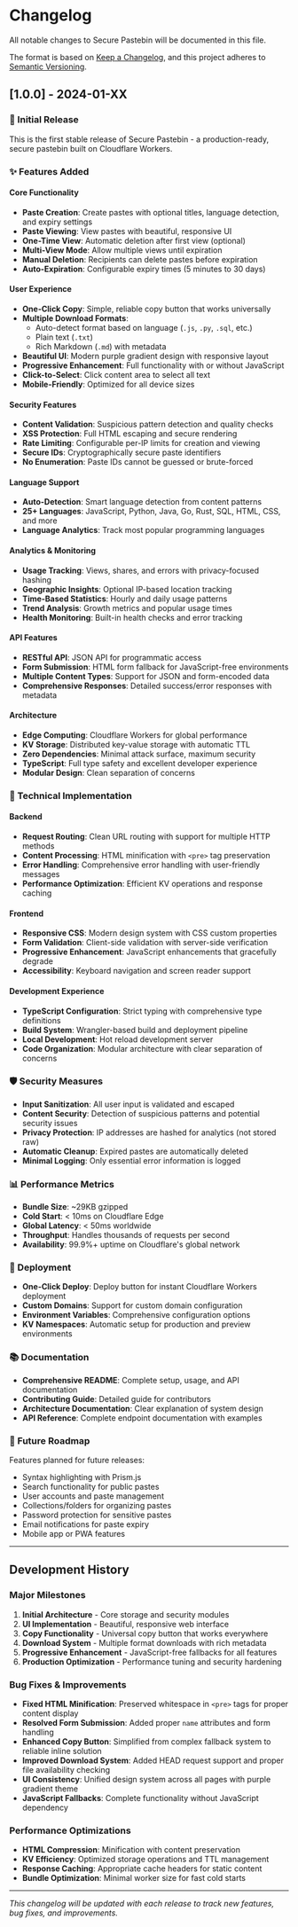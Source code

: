 # Changelog

All notable changes to Secure Pastebin will be documented in this file.

The format is based on [Keep a Changelog](https://keepachangelog.com/en/1.0.0/),
and this project adheres to [Semantic Versioning](https://semver.org/spec/v2.0.0.html).

## [1.0.0] - 2024-01-XX

### 🎉 Initial Release

This is the first stable release of Secure Pastebin - a production-ready, secure pastebin built on Cloudflare Workers.

### ✨ Features Added

#### Core Functionality
- **Paste Creation**: Create pastes with optional titles, language detection, and expiry settings
- **Paste Viewing**: View pastes with beautiful, responsive UI
- **One-Time View**: Automatic deletion after first view (optional)
- **Multi-View Mode**: Allow multiple views until expiration
- **Manual Deletion**: Recipients can delete pastes before expiration
- **Auto-Expiration**: Configurable expiry times (5 minutes to 30 days)

#### User Experience
- **One-Click Copy**: Simple, reliable copy button that works universally
- **Multiple Download Formats**: 
  - Auto-detect format based on language (`.js`, `.py`, `.sql`, etc.)
  - Plain text (`.txt`)
  - Rich Markdown (`.md`) with metadata
- **Beautiful UI**: Modern purple gradient design with responsive layout
- **Progressive Enhancement**: Full functionality with or without JavaScript
- **Click-to-Select**: Click content area to select all text
- **Mobile-Friendly**: Optimized for all device sizes

#### Security Features
- **Content Validation**: Suspicious pattern detection and quality checks
- **XSS Protection**: Full HTML escaping and secure rendering
- **Rate Limiting**: Configurable per-IP limits for creation and viewing
- **Secure IDs**: Cryptographically secure paste identifiers
- **No Enumeration**: Paste IDs cannot be guessed or brute-forced

#### Language Support
- **Auto-Detection**: Smart language detection from content patterns
- **25+ Languages**: JavaScript, Python, Java, Go, Rust, SQL, HTML, CSS, and more
- **Language Analytics**: Track most popular programming languages

#### Analytics & Monitoring
- **Usage Tracking**: Views, shares, and errors with privacy-focused hashing
- **Geographic Insights**: Optional IP-based location tracking
- **Time-Based Statistics**: Hourly and daily usage patterns
- **Trend Analysis**: Growth metrics and popular usage times
- **Health Monitoring**: Built-in health checks and error tracking

#### API Features
- **RESTful API**: JSON API for programmatic access
- **Form Submission**: HTML form fallback for JavaScript-free environments
- **Multiple Content Types**: Support for JSON and form-encoded data
- **Comprehensive Responses**: Detailed success/error responses with metadata

#### Architecture
- **Edge Computing**: Cloudflare Workers for global performance
- **KV Storage**: Distributed key-value storage with automatic TTL
- **Zero Dependencies**: Minimal attack surface, maximum security
- **TypeScript**: Full type safety and excellent developer experience
- **Modular Design**: Clean separation of concerns

### 🔧 Technical Implementation

#### Backend
- **Request Routing**: Clean URL routing with support for multiple HTTP methods
- **Content Processing**: HTML minification with `<pre>` tag preservation
- **Error Handling**: Comprehensive error handling with user-friendly messages
- **Performance Optimization**: Efficient KV operations and response caching

#### Frontend
- **Responsive CSS**: Modern design system with CSS custom properties
- **Form Validation**: Client-side validation with server-side verification
- **Progressive Enhancement**: JavaScript enhancements that gracefully degrade
- **Accessibility**: Keyboard navigation and screen reader support

#### Development Experience
- **TypeScript Configuration**: Strict typing with comprehensive type definitions
- **Build System**: Wrangler-based build and deployment pipeline
- **Local Development**: Hot reload development server
- **Code Organization**: Modular architecture with clear separation of concerns

### 🛡️ Security Measures

- **Input Sanitization**: All user input is validated and escaped
- **Content Security**: Detection of suspicious patterns and potential security issues
- **Privacy Protection**: IP addresses are hashed for analytics (not stored raw)
- **Automatic Cleanup**: Expired pastes are automatically deleted
- **Minimal Logging**: Only essential error information is logged

### 📊 Performance Metrics

- **Bundle Size**: ~29KB gzipped
- **Cold Start**: < 10ms on Cloudflare Edge
- **Global Latency**: < 50ms worldwide
- **Throughput**: Handles thousands of requests per second
- **Availability**: 99.9%+ uptime on Cloudflare's global network

### 🚀 Deployment

- **One-Click Deploy**: Deploy button for instant Cloudflare Workers deployment
- **Custom Domains**: Support for custom domain configuration
- **Environment Variables**: Comprehensive configuration options
- **KV Namespaces**: Automatic setup for production and preview environments

### 📚 Documentation

- **Comprehensive README**: Complete setup, usage, and API documentation
- **Contributing Guide**: Detailed guide for contributors
- **Architecture Documentation**: Clear explanation of system design
- **API Reference**: Complete endpoint documentation with examples

### 🎯 Future Roadmap

Features planned for future releases:
- Syntax highlighting with Prism.js
- Search functionality for public pastes
- User accounts and paste management
- Collections/folders for organizing pastes
- Password protection for sensitive pastes
- Email notifications for paste expiry
- Mobile app or PWA features

---

## Development History

### Major Milestones

1. **Initial Architecture** - Core storage and security modules
2. **UI Implementation** - Beautiful, responsive web interface
3. **Copy Functionality** - Universal copy button that works everywhere
4. **Download System** - Multiple format downloads with rich metadata
5. **Progressive Enhancement** - JavaScript-free fallbacks for all features
6. **Production Optimization** - Performance tuning and security hardening

### Bug Fixes & Improvements

- **Fixed HTML Minification**: Preserved whitespace in `<pre>` tags for proper content display
- **Resolved Form Submission**: Added proper `name` attributes and form handling
- **Enhanced Copy Button**: Simplified from complex fallback system to reliable inline solution
- **Improved Download System**: Added HEAD request support and proper file availability checking
- **UI Consistency**: Unified design system across all pages with purple gradient theme
- **JavaScript Fallbacks**: Complete functionality without JavaScript dependency

### Performance Optimizations

- **HTML Compression**: Minification with content preservation
- **KV Efficiency**: Optimized storage operations and TTL management
- **Response Caching**: Appropriate cache headers for static content
- **Bundle Optimization**: Minimal worker size for fast cold starts

---

*This changelog will be updated with each release to track new features, bug fixes, and improvements.* 